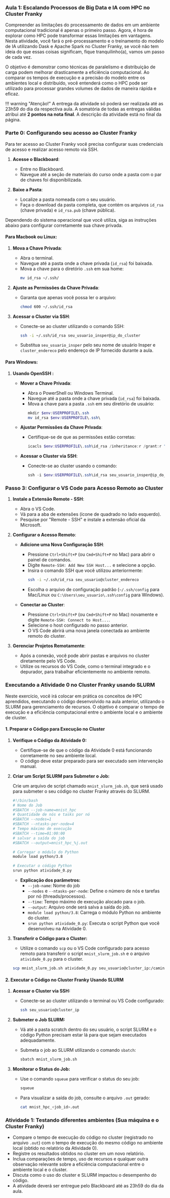 ### Aula 1: Escalando Processos de Big Data e IA com HPC no Cluster Franky

Compreender as limitações do processamento de dados em um ambiente computacional tradicional é apenas o primeiro passo. Agora, é hora de explorar como HPC pode transformar essas limitações em vantagens. Nesta atividade, você fará o pré-processamento e o treinamento do modelo de IA utilizando Dask e Apache Spark no Cluster Franky, se você não tem ideia do que essas coisas significam, fique tranquilinho(a), vamos um passo de cada vez.

O objetivo é demonstrar como técnicas de paralelismo e distribuição de carga podem melhorar drasticamente a eficiência computacional. Ao comparar os tempos de execução e a precisão do modelo entre os ambientes local e distribuído, você entenderá como o HPC pode ser utilizado para processar grandes volumes de dados de maneira rápida e eficaz.

!!! warning "Atenção!"
    A entrega da atividade só poderá ser realizada até as 23h59 do dia da respectiva aula. 
    A somatória de todas as entregas válidas atribui até **2 pontos na nota final**.
    A descrição da atividade está no final da página.


### **Parte 0: Configurando seu acesso ao Cluster Franky**

Para ter acesso ao Cluster Franky você precisa configurar suas credenciais de acesso e realizar acesso remoto via SSH.

1. **Acesse o Blackboard**: 
   - Entre no Blackboard.
   - Navegue até a seção de materiais do curso onde a pasta com o par de chaves foi disponibilizada.

2. **Baixe a Pasta**:
   - Localize a pasta nomeada com o seu usuário.
   - Faça o download da pasta completa, que contém os arquivos `id_rsa` (chave privada) e `id_rsa.pub` (chave pública).


Dependendo do sistema operacional que você utiliza, siga as instruções abaixo para configurar corretamente sua chave privada.

#### **Para Macbook ou Linux:**

1. **Mova a Chave Privada**:
   - Abra o terminal.
   - Navegue até a pasta onde a chave privada (`id_rsa`) foi baixada.
   - Mova a chave para o diretório `.ssh` em sua home:
     ```bash
     mv id_rsa ~/.ssh/
     ```

2. **Ajuste as Permissões da Chave Privada**:
   - Garanta que apenas você possa ler o arquivo:
     ```bash
     chmod 600 ~/.ssh/id_rsa
     ```

3. **Acessar o Cluster via SSH**:
   - Conecte-se ao cluster utilizando o comando SSH:
     ```bash
     ssh -i ~/.ssh/id_rsa seu_usuario_insper@ip_do_cluster
     ```
   - Substitua `seu_usuario_insper` pelo seu nome de usuário Insper e `cluster_endereco` pelo endereço de IP fornecido durante a aula.

#### **Para Windows:**

1. **Usando OpenSSH :**

   - **Mover a Chave Privada**:
     - Abra o PowerShell ou Windows Terminal.
     - Navegue até a pasta onde a chave privada (`id_rsa`) foi baixada.
     - Mova a chave para a pasta `.ssh` em seu diretório de usuário:
       ```powershell
       mkdir $env:USERPROFILE\.ssh
       mv id_rsa $env:USERPROFILE\.ssh\
       ```

   - **Ajustar Permissões da Chave Privada**:
     - Certifique-se de que as permissões estão corretas:
       ```powershell
       icacls $env:USERPROFILE\.ssh\id_rsa /inheritance:r /grant:r "$($env:USERNAME):(R)"
       ```

   - **Acessar o Cluster via SSH**:
     - Conecte-se ao cluster usando o comando:
       ```powershell
       ssh -i $env:USERPROFILE\.ssh\id_rsa seu_usuario_insper@ip_do_cluster
       ```

### **Passo 3: Configurar o VS Code para Acesso Remoto ao Cluster**

1. **Instale a Extensão Remote - SSH**:
   - Abra o VS Code.
   - Vá para a aba de extensões (ícone de quadrado no lado esquerdo).
   - Pesquise por "Remote - SSH" e instale a extensão oficial da Microsoft.

2. **Configurar o Acesso Remoto**:

   - **Adicione uma Nova Configuração SSH**:
     - Pressione `Ctrl+Shift+P` (ou `Cmd+Shift+P` no Mac) para abrir o painel de comandos.
     - Digite `Remote-SSH: Add New SSH Host...` e selecione a opção.
     - Insira o comando SSH que você utilizou anteriormente:
       ```bash
       ssh -i ~/.ssh/id_rsa seu_usuario@cluster_endereco
       ```
     - Escolha o arquivo de configuração padrão (`~/.ssh/config` para Mac/Linux ou `C:\Users\seu_usuario\.ssh\config` para Windows).

   - **Conectar ao Cluster**:
     - Pressione `Ctrl+Shift+P` (ou `Cmd+Shift+P` no Mac) novamente e digite `Remote-SSH: Connect to Host...`.
     - Selecione o host configurado no passo anterior.
     - O VS Code abrirá uma nova janela conectada ao ambiente remoto do cluster.

3. **Gerenciar Projetos Remotamente**:
   - Após a conexão, você pode abrir pastas e arquivos no cluster diretamente pelo VS Code.
   - Utilize os recursos do VS Code, como o terminal integrado e o depurador, para trabalhar eficientemente no ambiente remoto.


###  Executando a Atividade 0 no Cluster Franky usando SLURM

Neste exercício, você irá colocar em prática os conceitos de HPC aprendidos, executando o código desenvolvido na aula anterior, utilizando o SLURM para gerenciamento de recursos. O objetivo é comparar o tempo de execução e a eficiência computacional entre o ambiente local e o ambiente de cluster.


#### **1. Preparar o Código para Execução no Cluster**

1. **Verifique o Código da Atividade 0:**
   - Certifique-se de que o código da Atividade 0 está funcionando corretamente no seu ambiente local.
   - O código deve estar preparado para ser executado sem intervenção manual.

2. **Criar um Script SLURM para Submeter o Job:**

   Crie um arquivo de script chamado `mnist_slurm_job.sh`, que será usado para submeter o seu código no cluster Franky através do SLURM.

   ```bash
   #!/bin/bash
   # Nome do Job
   #SBATCH --job-name=mnist_hpc
   # Quantidade de nós e tasks por nó
   #SBATCH --nodes=1
   #SBATCH --ntasks-per-node=4
   # Tempo máximo de execução
   #SBATCH --time=01:00:00
   # salvar a saída do job
   #SBATCH --output=mnist_hpc_%j.out

   # Carregar o módulo do Python
   module load python/3.8  

   # Executar o código Python
   srun python atividade_0.py
   ```

   - **Explicação dos parâmetros:**
     - `--job-name`: Nome do job 
     - `--nodes` e `--ntasks-per-node`: Define o número de nós e tarefas por nó (threads/processos).
     - `--time`: Tempo máximo de execução alocado para o job.
     - `--output`: Arquivo onde será salva a saída do job.
     - `module load python/3.8`: Carrega o módulo Python no ambiente do cluster.
     - `srun python atividade_0.py`: Executa o script Python que você desenvolveu na Atividade 0.

3. **Transferir o Código para o Cluster:**

   - Utilize o comando `scp` ou o VS Code configurado para acesso remoto para transferir o script `mnist_slurm_job.sh` e o arquivo `atividade_0.py` para o cluster.

   ```bash
   scp mnist_slurm_job.sh atividade_0.py seu_usuario@cluster_ip:/caminho/desejado/no/cluster/Franky
   ```

#### **2. Executar o Código no Cluster Franky Usando SLURM**

1. **Acessar o Cluster via SSH:**

   - Conecte-se ao cluster utilizando o terminal ou VS Code configurado:
     ```bash
     ssh seu_usuario@cluster_ip
     ```

2. **Submeter o Job SLURM:**

   - Vá até a pasta scratch dentro do seu usuário, o script SLURM e o código Python precisam estar lá para que sejam executados adequadamente.

   - Submeta o job ao SLURM utilizando o comando `sbatch`:
     ```bash
     sbatch mnist_slurm_job.sh
     ```

3. **Monitorar o Status do Job:**

   - Use o comando `squeue` para verificar o status do seu job:
     ```bash
     squeue 
     ```
   - Para visualizar a saída do job, consulte o arquivo `.out` gerado:
     ```bash
     cat mnist_hpc_<job_id>.out
     ```

### Atividade 1: Testando diferentes ambientes (Sua máquina e o Cluster Franky)

   - Compare o tempo de execução do código no cluster (registrado no arquivo `.out`) com o tempo de execução do mesmo código no ambiente local (obtido no relatório da Atividade 0).
   - Registre os resultados obtidos no cluster em um novo relatório.
   - Inclua comparações de tempo, uso de recursos e qualquer outra observação relevante sobre a eficiência computacional entre o ambiente local e o cluster.
   - Discuta como o uso do cluster e SLURM impactou o desempenho do código.
   - A atividade deverá ser entregue pelo Blackboard até as 23h59 do dia da aula.